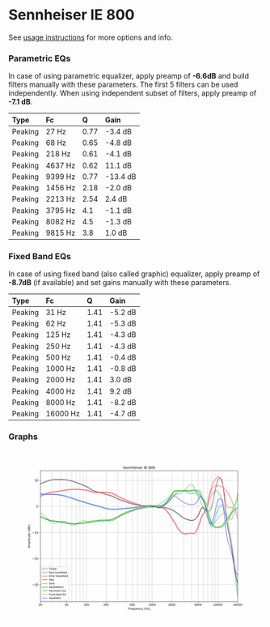 # Sennheiser IE 800
See [usage instructions](https://github.com/jaakkopasanen/AutoEq#usage) for more options and info.

### Parametric EQs
In case of using parametric equalizer, apply preamp of **-6.6dB** and build filters manually
with these parameters. The first 5 filters can be used independently.
When using independent subset of filters, apply preamp of **-7.1 dB**.

| Type    | Fc      |    Q | Gain     |
|:--------|:--------|:-----|:---------|
| Peaking | 27 Hz   | 0.77 | -3.4 dB  |
| Peaking | 68 Hz   | 0.65 | -4.8 dB  |
| Peaking | 218 Hz  | 0.61 | -4.1 dB  |
| Peaking | 4637 Hz | 0.62 | 11.1 dB  |
| Peaking | 9399 Hz | 0.77 | -13.4 dB |
| Peaking | 1456 Hz | 2.18 | -2.0 dB  |
| Peaking | 2213 Hz | 2.54 | 2.4 dB   |
| Peaking | 3795 Hz | 4.1  | -1.1 dB  |
| Peaking | 8082 Hz | 4.5  | -1.3 dB  |
| Peaking | 9815 Hz | 3.8  | 1.0 dB   |

### Fixed Band EQs
In case of using fixed band (also called graphic) equalizer, apply preamp of **-8.7dB**
(if available) and set gains manually with these parameters.

| Type    | Fc       |    Q | Gain    |
|:--------|:---------|:-----|:--------|
| Peaking | 31 Hz    | 1.41 | -5.2 dB |
| Peaking | 62 Hz    | 1.41 | -5.3 dB |
| Peaking | 125 Hz   | 1.41 | -4.3 dB |
| Peaking | 250 Hz   | 1.41 | -4.3 dB |
| Peaking | 500 Hz   | 1.41 | -0.4 dB |
| Peaking | 1000 Hz  | 1.41 | -0.8 dB |
| Peaking | 2000 Hz  | 1.41 | 3.0 dB  |
| Peaking | 4000 Hz  | 1.41 | 9.2 dB  |
| Peaking | 8000 Hz  | 1.41 | -8.2 dB |
| Peaking | 16000 Hz | 1.41 | -4.7 dB |

### Graphs
![](./Sennheiser%20IE%20800.png)
